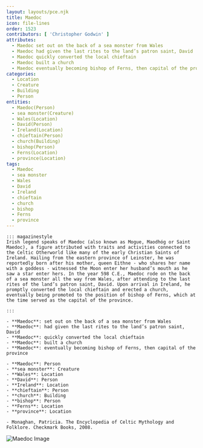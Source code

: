 ```yaml
---
layout: layouts/pce.njk
title: Maedoc
icon: file-lines
order: 1523
contributors: [ 'Christopher Godwin' ]
attributes:
  - Maedoc set out on the back of a sea monster from Wales
  - Maedoc had given the last rites to the land’s patron saint, David
  - Maedoc quickly converted the local chieftain
  - Maedoc built a church
  - Maedoc eventually becoming bishop of Ferns, then capital of the province
categories:
  - Location
  - Creature
  - Building
  - Person
entities:
  - Maedoc(Person)
  - sea monster(Creature)
  - Wales(Location)
  - David(Person)
  - Ireland(Location)
  - chieftain(Person)
  - church(Building)
  - bishop(Person)
  - Ferns(Location)
  - province(Location)
tags:
  - Maedoc
  - sea monster
  - Wales
  - David
  - Ireland
  - chieftain
  - church
  - bishop
  - Ferns
  - province
---
```

``` tab [group1:Info]
::: magazinestyle
Irish legend speaks of Maedoc (also known as Mogue, Maodhóg or Saint Maedoc), a figure attributed with traits and activities connected to the Celtic Otherworld like many of the early Christian Saints of Ireland. Hailing from the eastern province of Leinster, he was reportedly born after his mother, queen Eithne - who shares her name with a goddess - witnessed the Moon enter her husband’s mouth as he saw a star enter hers. In the year 598 C.E., Maedoc rode on the back of a sea monster all the way from Wales, after attending to the last rites of the land’s patron saint, David. Upon arrival in Ireland, he promptly converted the local chieftain and erected a church, eventually being promoted to the position of bishop of Ferns, which at the time served as the capital of the province.

:::
```
``` tab [group1:Attributes]
- **Maedoc**: set out on the back of a sea monster from Wales
- **Maedoc**: had given the last rites to the land’s patron saint, David
- **Maedoc**: quickly converted the local chieftain
- **Maedoc**: built a church
- **Maedoc**: eventually becoming bishop of Ferns, then capital of the province
```
``` tab [group1:Entities]
- **Maedoc**: Person
- **sea monster**: Creature
- **Wales**: Location
- **David**: Person
- **Ireland**: Location
- **chieftain**: Person
- **church**: Building
- **bishop**: Person
- **Ferns**: Location
- **province**: Location
```
``` tab [group1:Sources]
- Monaghan, Patricia. The Encyclopedia of Celtic Mythology and Folklore. Checkmark Books, 2008.
```
![Maedoc Image](https://upload.wikimedia.org/wikipedia/commons/d/d1/Enniscorthy_St._Aidan%27s_Cathedral_East_Aisle_Fifth_Window_Saint_Aidan_Detail_2009_09_28.jpg)
